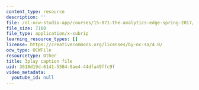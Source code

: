 ```yaml
---
content_type: resource
description: ''
file: /ol-ocw-studio-app/courses/15-071-the-analytics-edge-spring-2017/3618d19d614155849ae444dfa49ffc9f_AByfsx3Dkek.vtt
file_size: 7168
file_type: application/x-subrip
learning_resource_types: []
license: https://creativecommons.org/licenses/by-nc-sa/4.0/
ocw_type: OCWFile
resourcetype: Other
title: 3play caption file
uid: 3618d19d-6141-5584-9ae4-44dfa49ffc9f
video_metadata:
  youtube_id: null
---
```


